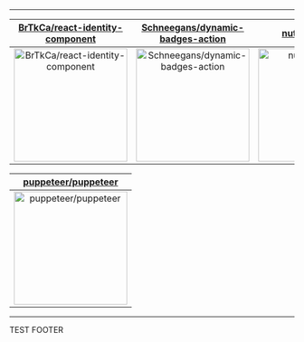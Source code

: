 ## 



---

| [BrTkCa/react-identity-component](https://github.com/BrTkCa/react-identity-component) | [Schneegans/dynamic-badges-action](https://github.com/Schneegans/dynamic-badges-action) | [nut-tree/nut.js](https://github.com/nut-tree/nut.js) |
| :-: | :-: | :-: |
| <a href="https://github.com/BrTkCa/react-identity-component"><img src="https://github.com/BrTkCa/react-identity-component/raw/master/DISPLAY.jpg" alt="BrTkCa/react-identity-component" title="BrTkCa/react-identity-component" width="200" height="200"></a> | <a href="https://github.com/Schneegans/dynamic-badges-action"><img src="https://github.com/BrTkCa/react-identity-component/raw/master/DISPLAY.jpg" alt="Schneegans/dynamic-badges-action" title="Schneegans/dynamic-badges-action" width="200" height="200"></a> | <a href="https://github.com/nut-tree/nut.js"><img src="https://github.com/BrTkCa/react-identity-component/raw/master/DISPLAY.jpg" alt="nut-tree/nut.js" title="nut-tree/nut.js" width="200" height="200"></a> |

| [puppeteer/puppeteer](https://github.com/puppeteer/puppeteer) |
| :-: |
| <a href="https://github.com/puppeteer/puppeteer"><img src="https://github.com/BrTkCa/react-identity-component/raw/master/DISPLAY.jpg" alt="puppeteer/puppeteer" title="puppeteer/puppeteer" width="200" height="200"></a> |



---

TEST FOOTER